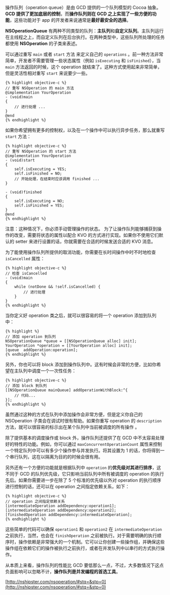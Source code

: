操作队列（operation queue）是由 GCD 提供的一个队列模型的 Cocoa 抽象。**GCD 提供了更加底层的控制**，而**操作队列则在 GCD 之上实现了一些方便的功能**，这些功能对于 app 的开发者来说通常是**最好最安全的选择**。

**NSOperationQueue** 有两种不同类型的队列：**主队列**和**自定义队列**。主队列运行在主线程之上，而自定义队列在后台执行。在两种类型中，这些队列所处理的任务都使用 **NSOperation** 的子类来表述。

可以通过重写 `main` 或者 `start` 方法 来定义自己的 `operations` 。前一种方法非常简单，开发者不需要管理一些状态属性（例如 `isExecuting` 和 `isFinished`），当 `main` 方法返回的时候，这个 operation 就结束了。这种方式使用起来非常简单，但是灵活性相对重写 `start` 来说要少一些。

    {% highlight objective-c %}
    // 重写 NSOperation 的 main 方法
    @implementation YourOperation
    - (void)main
    {
        // 进行处理 ...
    }
    @end
    {% endhighlight %}


如果你希望拥有更多的控制权，以及在一个操作中可以执行异步任务，那么就重写 `start` 方法：


    {% highlight objective-c %}
    // 重写 NSOperation 的 start 方法
    @implementation YourOperation
    - (void)start
    {
        self.isExecuting = YES;
        self.isFinished = NO;
        // 开始处理，在结束时应该调用 finished ...
    }

    - (void)finished
    {
        self.isExecuting = NO;
        self.isFinished = YES;
    }
    @end
    {% endhighlight %}

注意：这种情况下，你必须手动管理操作的状态。 为了让操作队列能够捕获到操作的改变，需要将状态的属性以配合 KVO 的方式进行实现。如果你不使用它们默认的 setter 来进行设置的话，你就需要在合适的时候发送合适的 KVO 消息。

为了能使用操作队列所提供的取消功能，你需要在长时间操作中时不时地检查 `isCancelled` 属性：

    {% highlight objective-c %}
    // 检查 isCancelled
    - (void)main
    {
        while (notDone && !self.isCancelled) {
            // 进行处理
        }
    }
    {% endhighlight %}


当你定义好 operation 类之后，就可以很容易的将一个 operation 添加到队列中：

    {% highlight %}
    // 添加 operation 到队列
    NSOperationQueue *queue = [[NSOperationQueue alloc] init];
    YourOperation *operation = [[YourOperation alloc] init];
    [queue  addOperation:operation];
    {% endhighlight %}

另外，你也可以将 block 添加到操作队列中。这有时候会非常的方便，比如你希望在主队列中调度一个一次性任务：

    {% highlight objective-c %}
    // 添加 block 到队列
    [[NSOperationQueue mainQueue] addOperationWithBlock:^{
        // 代码...
    }];
    {% endhighlight %}

虽然通过这种的方式在队列中添加操作会非常方便，但是定义你自己的 NSOperation 子类会在调试时很有帮助。如果你重写 operation 的 `description` 方法，就可以很容易的标示出在某个队列中当前被调度的所有操作 。

除了提供基本的调度操作或 block 外，操作队列还提供了在 GCD 中不太容易处理好的特性的功能。例如，你可以通过 `maxConcurrentOperationCount` 属性来控制一个特定队列中可以有多少个操作参与并发执行。将其设置为 1 的话，你将得到一个串行队列，这在以隔离为目的的时候会很有用。

另外还有一个方便的功能就是根据队列中 `operation` 的**优先级对其进行排序**，这不同于 GCD 的队列优先级，它只影响当前队列中所有被调度的 operation 的执行先后。如果你需要进一步在除了 5 个标准的优先级以外对 operation 的执行顺序进行控制的话，还可以在 operation 之间指定依赖关系，如下：

    {% highlight objective-c %}
    // operation 之间指定依赖关系
    [intermediateOperation addDependency:operation1];
    [intermediateOperation addDependency:operation2];
    [finishedOperation addDependency:intermediateOperation];
    {% endhighlight %}

这些简单的代码可以确保 `operation1` 和 `operation2` 在 `intermediateOperation` 之前执行，当然，也会在 `finishOperation` 之前被执行。对于需要明确的执行顺序时，操作依赖是非常强大的一个机制。它可以让你创建一些操作组，并确保这些操作组在依赖它们的操作被执行之前执行，或者在并发队列中以串行的方式执行操作。

从本质上来看，操作队列的性能比 GCD 要低那么一点，不过，大多数情况下这点负面影响可以忽略不计，**操作队列是并发编程的首选工具**。


[http://nshipster.com/nsoperation/#stq=&stp=0](http://nshipster.com/nsoperation/#stq=&stp=0)
